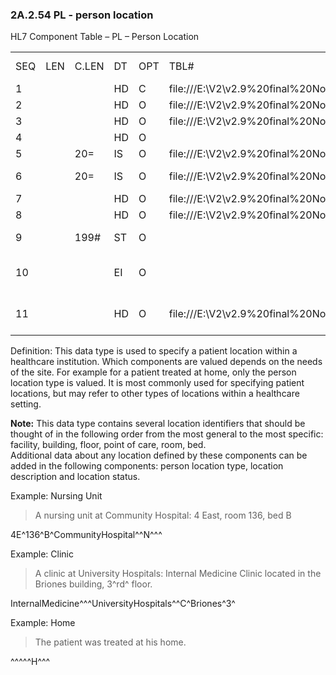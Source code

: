 ### 2A.2.54 PL - person location

HL7 Component Table – PL – Person Location

|     |     |     |     |     |     |     |     |     |
| --- | --- | --- | --- | --- | --- | --- | --- | --- |
| SEQ | LEN | C.LEN | DT | OPT | TBL# | COMPONENT NAME | COMMENTS | SEC.REF. |
| 1 |  |  | HD | C | file:///E:\V2\v2.9%20final%20Nov%20from%20Frank\V29_CH02C_Tables.docx#HL70302[0302] | Point of Care |  | 2A.2.36 |
| 2 |  |  | HD | O | file:///E:\V2\v2.9%20final%20Nov%20from%20Frank\V29_CH02C_Tables.docx#HL70303[0303] | Room |  | 2A.2.36 |
| 3 |  |  | HD | O | file:///E:\V2\v2.9%20final%20Nov%20from%20Frank\V29_CH02C_Tables.docx#HL70304[0304] | Bed |  | 2A.2.36 |
| 4 |  |  | HD | O |  | Facility |  | 2A.2.33 |
| 5 |  | 20= | IS | O | file:///E:\V2\v2.9%20final%20Nov%20from%20Frank\V29_CH02C_Tables.docx#HL70306[0306] | Location Status |  | 2A.2.36 |
| 6 |  | 20= | IS | O | file:///E:\V2\v2.9%20final%20Nov%20from%20Frank\V29_CH02C_Tables.docx#HL70305[0305] | Person Location Type |  | 2A.2.36 |
| 7 |  |  | HD | O | file:///E:\V2\v2.9%20final%20Nov%20from%20Frank\V29_CH02C_Tables.docx#HL70307[0307] | Building |  | 2A.2.36 |
| 8 |  |  | HD | O | file:///E:\V2\v2.9%20final%20Nov%20from%20Frank\V29_CH02C_Tables.docx#HL70308[0308] | Floor |  | 2A.2.36 |
| 9 |  | 199# | ST | O |  | Location Description |  | 2A.2.76 |
| 10 |  |  | EI | O |  | Comprehensive Location Identifier |  | 2A.2.25 |
| 11 |  |  | HD | O | file:///E:\V2\v2.9%20final%20Nov%20from%20Frank\V29_CH02C_Tables.docx#HL70363[0363] | Assigning Authority for Location |  | 2A.2.33 |

Definition: This data type is used to specify a patient location within a healthcare institution. Which components are valued depends on the needs of the site. For example for a patient treated at home, only the person location type is valued. It is most commonly used for specifying patient locations, but may refer to other types of locations within a healthcare setting.

**Note:** This data type contains several location identifiers that should be thought of in the following order from the most general to the most specific: facility, building, floor, point of care, room, bed.\
Additional data about any location defined by these components can be added in the following components: person location type, location description and location status.

Example: Nursing Unit

> A nursing unit at Community Hospital: 4 East, room 136, bed B

4E^136^B^CommunityHospital^^N^^^

Example: Clinic

> A clinic at University Hospitals: Internal Medicine Clinic located in the Briones building, 3^rd^ floor.

InternalMedicine^^^UniversityHospitals^^C^Briones^3^

Example: Home

> The patient was treated at his home.

^^^^^H^^^
